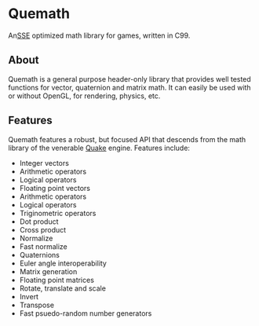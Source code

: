 #  Quemath
An[SSE](https://en.wikipedia.org/wiki/SSE) optimized math library for games, written in C99.

## About
Quemath is a general purpose header-only library that provides well tested functions for vector, quaternion and matrix math. It can easily be used with or without OpenGL, for rendering, physics, etc.

## Features
Quemath features a robust, but focused API that descends from the math library of the venerable [Quake](https://en.wikipedia.org/wiki/Quake_(video_game)) engine. Features include:
 * Integer vectors
  * Arithmetic operators
  * Logical operators
* Floating point vectors
 * Arithmetic operators
 * Logical operators
 * Triginometric operators
  * Dot product
  * Cross product
  * Normalize
  * Fast normalize
* Quaternions
 * Euler angle interoperability
 * Matrix generation
* Floating point matrices
 * Rotate, translate and scale
 * Invert
 * Transpose
* Fast psuedo-random number generators
